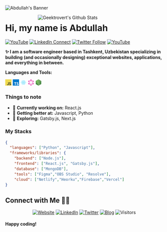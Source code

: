 
<img src="https://user-images.githubusercontent.com/52652937/91657479-9d3cd080-eada-11ea-8f80-99628bdb56f8.png" alt="Abdullah's Banner">

[<img align="right" width="400" src="https://github-readme-stats.vercel.app/api?username=abon&&show_icons=true&theme=tokyonight&count_private=true" alt="Geektrovert's Github Stats"/>](https://github.com/Geektrovert)

# Hi, my name is Abdullah 


[![YouTube](https://img.shields.io/badge/%20-Vlog-black?color=545B60&labelColor=c4302b&logo=youtube&logoColor=FFFFFF)](https://www.youtube.com/channel/UCTez9BrKDCRXT29DB7n9mzQ?view_as=subscriber)
[![LinkedIn Connect](https://img.shields.io/badge/%20-Connect-black?color=545B60&labelColor=0e76a8&logo=linkedin&logoColor=f5f7fe)](https://www.linkedin.com/in/samadovabdullah/)
[![Twitter Follow](https://img.shields.io/badge/dynamic/json.svg?color=545B60&labelColor=00acee&logo=twitter&logoColor=FFFFFF&label=&query=%24[0].followers_count&url=https%3A%2F%2Fcdn.syndication.twimg.com%2Fwidgets%2Ffollowbutton%2Finfo.json%3Fscreen_names%3Diam_abdulloh&suffix=%20Followers)](https://twitter.com/iam_abdulloh)
[![YouTube](https://img.shields.io/badge/%20-CodeSandBox-black?color=545B60&labelColor=ffffff&logo=codesandbox&logoColor=545B60)](https://codesandbox.io/u/abon)


**✨ I am a software engineer based in Tashkent, Uzbekistan specializing in building (and occasionally designing) exceptional websites, applications, and everything in between.**


**Languages and Tools:**  

<code><img height="20" src="https://raw.githubusercontent.com/github/explore/80688e429a7d4ef2fca1e82350fe8e3517d3494d/topics/javascript/javascript.png"></code>
<code><img height="20" src="https://raw.githubusercontent.com/github/explore/80688e429a7d4ef2fca1e82350fe8e3517d3494d/topics/typescript/typescript.png"></code>
<code><img height="20" src="https://raw.githubusercontent.com/github/explore/80688e429a7d4ef2fca1e82350fe8e3517d3494d/topics/react/react.png"></code>
<code><img height="20" src="https://raw.githubusercontent.com/github/explore/5c058a388828bb5fde0bcafd4bc867b5bb3f26f3/topics/graphql/graphql.png"></code>
<code><img height="20" src="https://raw.githubusercontent.com/github/explore/80688e429a7d4ef2fca1e82350fe8e3517d3494d/topics/nodejs/nodejs.png"></code> 


### Things to note

- 🔭 <b>Currently working on:</b> React.js
- 🌱 <b>Getting better at:</b> Javascript, Python
- 🔬 <b>Exploring:</b> Gatsby.js, Next.js

### My Stacks

```json
{
  "languages": ["Python", "Javascript"],
  "frameworks/libraries": {
    "backend": ["Node.js"],
    "frontend": ["React.js", "Gatsby.js"],
    "database": ["MongoDB"],
    "tools": ["Figma","OBS Studio", "Resolve"],
    "cloud": ["Netlify","Heorku","Firebase","Vercel"]
}
```

## Connect with Me 🤝🏻

<p align="center">
<a href="https://abdulloh.codes"><img alt="Website" src="https://img.shields.io/badge/Website-abdulloh.codes-blue?style=flat&logo=google-chrome"></a>
<a href="https://www.linkedin.com/in/samadovabdullah-r/"><img alt="LinkedIn" src="https://img.shields.io/badge/LinkedIN-Abdullah%20Samadov-blue?style=flat&logo=linkedin"></a>
<a href="https://twitter.com/iam_abdullah_R"><img alt="Twitter" src="https://img.shields.io/badge/Twitter-Abdullah%20Samadov-blue?style=flat&logo=twitter"></a>
<a href="https://devslab.tech.r"><img alt="Blog" src="https://img.shields.io/badge/Medium-Devs%20Lab-blue?style=flat&logo=medium"></a>
<img alt="Visitors" src="https://visitor-badge.laobi.icu/badge?page_id=abon">
</p>



#### Happy coding!

